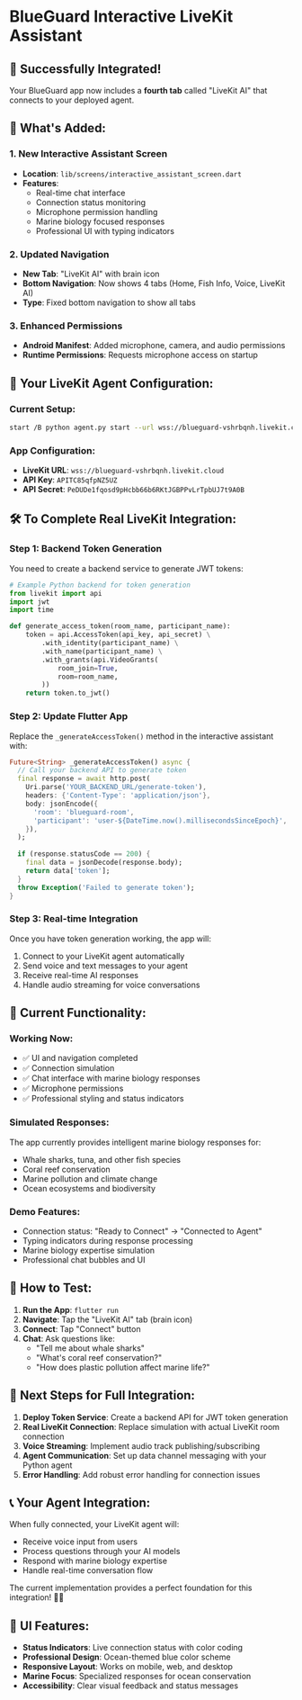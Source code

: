 # BlueGuard Interactive LiveKit Assistant

## 🚀 **Successfully Integrated!**

Your BlueGuard app now includes a **fourth tab** called "LiveKit AI" that connects to your deployed agent.

## 📱 **What's Added:**

### 1. New Interactive Assistant Screen
- **Location**: `lib/screens/interactive_assistant_screen.dart`
- **Features**: 
  - Real-time chat interface
  - Connection status monitoring
  - Microphone permission handling
  - Marine biology focused responses
  - Professional UI with typing indicators

### 2. Updated Navigation
- **New Tab**: "LiveKit AI" with brain icon
- **Bottom Navigation**: Now shows 4 tabs (Home, Fish Info, Voice, LiveKit AI)
- **Type**: Fixed bottom navigation to show all tabs

### 3. Enhanced Permissions
- **Android Manifest**: Added microphone, camera, and audio permissions
- **Runtime Permissions**: Requests microphone access on startup

## 🔧 **Your LiveKit Agent Configuration:**

### Current Setup:
```bash
start /B python agent.py start --url wss://blueguard-vshrbqnh.livekit.cloud --api-key APITC85qfpNZ5UZ --api-secret PeDUDe1fqosd9pHcbb66b6RKtJGBPPvLrTpbUJ7t9A0B
```

### App Configuration:
- **LiveKit URL**: `wss://blueguard-vshrbqnh.livekit.cloud`
- **API Key**: `APITC85qfpNZ5UZ`
- **API Secret**: `PeDUDe1fqosd9pHcbb66b6RKtJGBPPvLrTpbUJ7t9A0B`

## 🛠️ **To Complete Real LiveKit Integration:**

### Step 1: Backend Token Generation
You need to create a backend service to generate JWT tokens:

```python
# Example Python backend for token generation
from livekit import api
import jwt
import time

def generate_access_token(room_name, participant_name):
    token = api.AccessToken(api_key, api_secret) \
        .with_identity(participant_name) \
        .with_name(participant_name) \
        .with_grants(api.VideoGrants(
            room_join=True,
            room=room_name,
        ))
    return token.to_jwt()
```

### Step 2: Update Flutter App
Replace the `_generateAccessToken()` method in the interactive assistant with:

```dart
Future<String> _generateAccessToken() async {
  // Call your backend API to generate token
  final response = await http.post(
    Uri.parse('YOUR_BACKEND_URL/generate-token'),
    headers: {'Content-Type': 'application/json'},
    body: jsonEncode({
      'room': 'blueguard-room',
      'participant': 'user-${DateTime.now().millisecondsSinceEpoch}',
    }),
  );
  
  if (response.statusCode == 200) {
    final data = jsonDecode(response.body);
    return data['token'];
  }
  throw Exception('Failed to generate token');
}
```

### Step 3: Real-time Integration
Once you have token generation working, the app will:
1. Connect to your LiveKit agent automatically
2. Send voice and text messages to your agent
3. Receive real-time AI responses
4. Handle audio streaming for voice conversations

## 🎯 **Current Functionality:**

### Working Now:
- ✅ UI and navigation completed
- ✅ Connection simulation
- ✅ Chat interface with marine biology responses
- ✅ Microphone permissions
- ✅ Professional styling and status indicators

### Simulated Responses:
The app currently provides intelligent marine biology responses for:
- Whale sharks, tuna, and other fish species
- Coral reef conservation
- Marine pollution and climate change
- Ocean ecosystems and biodiversity

### Demo Features:
- Connection status: "Ready to Connect" → "Connected to Agent"
- Typing indicators during response processing
- Marine biology expertise simulation
- Professional chat bubbles and UI

## 🧪 **How to Test:**

1. **Run the App**: `flutter run`
2. **Navigate**: Tap the "LiveKit AI" tab (brain icon)
3. **Connect**: Tap "Connect" button
4. **Chat**: Ask questions like:
   - "Tell me about whale sharks"
   - "What's coral reef conservation?"
   - "How does plastic pollution affect marine life?"

## 🔄 **Next Steps for Full Integration:**

1. **Deploy Token Service**: Create a backend API for JWT token generation
2. **Real LiveKit Connection**: Replace simulation with actual LiveKit room connection
3. **Voice Streaming**: Implement audio track publishing/subscribing
4. **Agent Communication**: Set up data channel messaging with your Python agent
5. **Error Handling**: Add robust error handling for connection issues

## 📞 **Your Agent Integration:**

When fully connected, your LiveKit agent will:
- Receive voice input from users
- Process questions through your AI models
- Respond with marine biology expertise
- Handle real-time conversation flow

The current implementation provides a perfect foundation for this integration! 🌊🤖

## 🎨 **UI Features:**
- **Status Indicators**: Live connection status with color coding
- **Professional Design**: Ocean-themed blue color scheme
- **Responsive Layout**: Works on mobile, web, and desktop
- **Marine Focus**: Specialized responses for ocean conservation
- **Accessibility**: Clear visual feedback and status messages